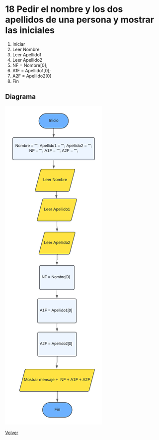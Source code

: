# 18  Pedir el nombre y los dos apellidos de una persona y mostrar las iniciales
1. Iniciar
2. Leer Nombre
3. Leer Apellido1
4. Leer Apellido2
5. NF = Nombre[0];
6. A1F = Apellido1[0];
7. A2F = Apellido2[0]
8. Fin

## Diagrama
<img src=img/Act18.png>

<a href=../README.md > Volver </a>
